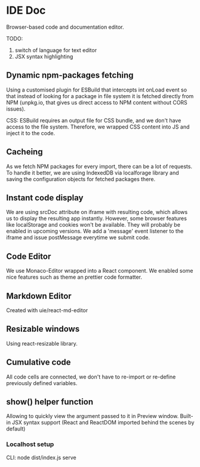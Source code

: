 # IDE Doc

Browser-based code and documentation editor.

TODO:

1. switch of language for text editor
2. JSX syntax highlighting

## Dynamic npm-packages fetching

Using a customised plugin for ESBuild that intercepts int onLoad event so that instead of looking for a package in file system it is fetched directly from NPM (unpkg.io, that gives us direct access to NPM content without CORS issues).

CSS: ESBuild requires an output file for CSS bundle, and we don't have access to the file system. Therefore, we wrapped CSS content into JS and inject it to the code.

## Cacheing

As we fetch NPM packages for every import, there can be a lot of requests. To handle it better, we are using IndexedDB via localforage library and saving the configuration objects for fetched packages there.

## Instant code display

We are using srcDoc attribute on iframe with resulting code, which allows us to display the resulting app instantly. However, some browser features like localStorage and cookies won't be available. They will probably be enabled in upcoming versions.
We add a 'message' event listener to the iframe and issue postMessage everytime we submit code.

## Code Editor

We use Monaco-Editor wrapped into a React component. We enabled some nice features such as theme an prettier code formatter.

## Markdown Editor

Created with uie/react-md-editor

## Resizable windows

Using react-resizable library.

## Cumulative code

All code cells are connected, we don't have to re-import or re-define previously defined variables.

## show() helper function

Allowing to quickly view the argument passed to it in Preview window. Built-in JSX syntax support (React and ReactDOM imported behind the scenes by default)

### Localhost setup

CLI: node dist/index.js serve
